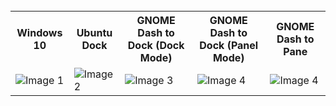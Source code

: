 <table>  
  <tr>  
    <th>Windows 10 </th>  
    <th>Ubuntu Dock</th>  
    <th>GNOME Dash to Dock (Dock Mode)</th>
    <th>GNOME Dash to Dock (Panel Mode)</th>
    <th>GNOME Dash to Pane</th>  
  </tr>  
  <tr>  
    <td><img src="/vaultofknowledge/_images/Pasted%20image%2020230507205637.png" alt="Image 1" title="Image 1"/></td>  
	<td><img src="/vaultofknowledge/_images/Pasted%20image%2020230507210626.png" alt="Image 2" title="Image 2"/></td>  
	<td><img src="/vaultofknowledge/_images/Pasted%20image%2020230507211101.png" alt="Image 3" title="Image 3"=/></td>  
	<td><img src="/vaultofknowledge/_images/Pasted%20image%2020230507221834.png" alt="Image 4" title="Image 4"/></td>  
	<td><img src="/vaultofknowledge/_images/Pasted%20image%2020230507221856.png" alt="Image 4" title="Image 4"/></td>  
  </tr>  
</table>